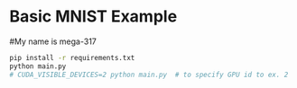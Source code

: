 # Basic MNIST Example
#My name is mega-317

```bash
pip install -r requirements.txt
python main.py
# CUDA_VISIBLE_DEVICES=2 python main.py  # to specify GPU id to ex. 2
```
